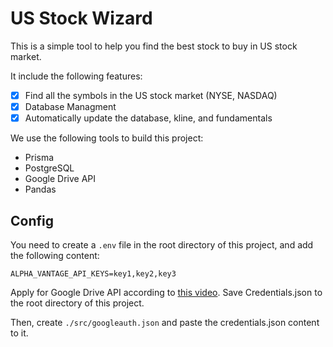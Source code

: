 # US Stock Wizard

This is a simple tool to help you find the best stock to buy in US stock market.

It include the following features:

- [x] Find all the symbols in the US stock market (NYSE, NASDAQ)
- [x] Database Managment
- [x] Automatically update the database, kline, and fundamentals

We use the following tools to build this project:

- Prisma
- PostgreSQL
- Google Drive API
- Pandas

## Config

You need to create a `.env` file in the root directory of this project, and add the following content:

```env
ALPHA_VANTAGE_API_KEYS=key1,key2,key3
```

Apply for Google Drive API according to [this video](https://www.youtube.com/watch?v=tamT_iGoZDQ). Save Credentials.json to the root directory of this project.

Then, create `./src/googleauth.json` and paste the credentials.json content to it.
